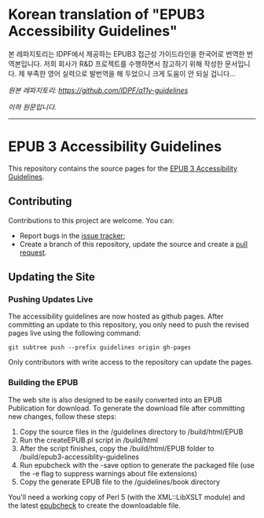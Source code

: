 # Korean translation of "EPUB3 Accessibility Guidelines"

본 레파지토리는 IDPF에서 제공하는 EPUB3 접근성 가이드라인을 한국어로 번역한 번역본입니다.
저희 회사가 R&D 프로젝트를 수행하면서 참고하기 위해 작성한 문서입니다.
제 부족한 영어 실력으로 발번역을 해 두었으니 크게 도움이 안 되실 겁니다...

*원본 레파지토리: https://github.com/IDPF/a11y-guidelines*

*이하 원문입니다.*

---------

# EPUB 3 Accessibility Guidelines

This repository contains the source pages for the [EPUB 3 Accessibility Guidelines](http://www.idpf.org/accessibility/guidelines/).

## Contributing

Contributions to this project are welcome. You can:

- Report bugs in the [issue tracker](issues/);
- Create a branch of this repository, update the source and create a [pull request](pulls/).

## Updating the Site

### Pushing Updates Live

The accessibility guidelines are now hosted as github pages. After committing an update to this repository, you only need to push the revised pages live using the following command:

```
git subtree push --prefix guidelines origin gh-pages
```

Only contributors with write access to the repository can update the pages.

### Building the EPUB

The web site is also designed to be easily converted into an EPUB Publication for download. To generate the download file after committing new changes, follow these steps:

1. Copy the source files in the /guidelines directory to /build/html/EPUB
2. Run the createEPUB.pl script in /build/html
3. After the script finishes, copy the /build/html/EPUB folder to /build/epub3-accessiblity-guidelines
4. Run epubcheck with the -save option to generate the packaged file (use the -e flag to suppress warnings about file extensions)
5. Copy the generate EPUB file to the /guidelines/book directory

You'll need a working copy of Perl 5 (with the XML::LibXSLT module) and the latest [epubcheck](https://github.com/IDPF/epubcheck/) to create the downloadable file.
